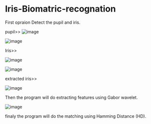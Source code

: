 # Iris-Biomatric-recognation


First opraion Detect the pupil and iris.

pupil>>
![image](https://user-images.githubusercontent.com/107949057/174867774-c2a77bf0-45e5-4cd1-b0f9-2f844365ae21.png)


![image](https://user-images.githubusercontent.com/107949057/174867919-ded296e5-f419-44cb-8109-f8b430d6e904.png)


Iris>>

![image](https://user-images.githubusercontent.com/107949057/174868041-4e52e6c0-835e-45a5-8078-cd845dac0397.png)

![image](https://user-images.githubusercontent.com/107949057/174868060-4eac8eee-c330-4d41-9569-531346a2a0d0.png)



extracted iris>>

![image](https://user-images.githubusercontent.com/107949057/174868110-962e2da2-8606-4509-aa00-b7390ba8dc92.png)


Then the program will do extracting features using Gabor wavelet.

![image](https://user-images.githubusercontent.com/107949057/174868286-f99cb62f-8e61-474b-9938-dc8374436c3d.png)



finaly the program will do the matching using Hamming Distance (HD).


